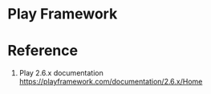 # Play Framework





# Reference
1. Play 2.6.x documentation https://playframework.com/documentation/2.6.x/Home
